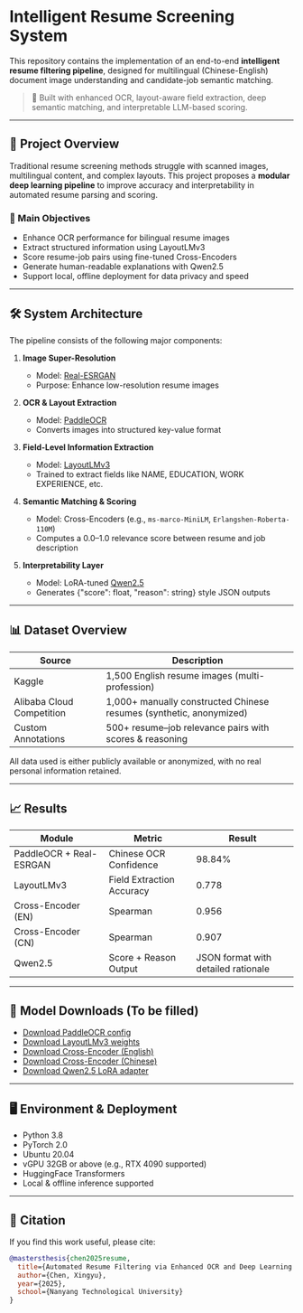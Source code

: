 # Intelligent Resume Screening System

This repository contains the implementation of an end-to-end **intelligent resume filtering pipeline**, designed for multilingual (Chinese-English) document image understanding and candidate-job semantic matching.

> 🧠 Built with enhanced OCR, layout-aware field extraction, deep semantic matching, and interpretable LLM-based scoring.

---

## 🚀 Project Overview

Traditional resume screening methods struggle with scanned images, multilingual content, and complex layouts. This project proposes a **modular deep learning pipeline** to improve accuracy and interpretability in automated resume parsing and scoring.

### 🎯 Main Objectives

- Enhance OCR performance for bilingual resume images
- Extract structured information using LayoutLMv3
- Score resume-job pairs using fine-tuned Cross-Encoders
- Generate human-readable explanations with Qwen2.5
- Support local, offline deployment for data privacy and speed

---

## 🛠 System Architecture

The pipeline consists of the following major components:

1. **Image Super-Resolution**
   - Model: [Real-ESRGAN](https://github.com/xinntao/Real-ESRGAN)
   - Purpose: Enhance low-resolution resume images

2. **OCR & Layout Extraction**
   - Model: [PaddleOCR](https://github.com/PaddlePaddle/PaddleOCR)
   - Converts images into structured key-value format

3. **Field-Level Information Extraction**
   - Model: [LayoutLMv3](https://huggingface.co/microsoft/layoutlmv3-base)
   - Trained to extract fields like NAME, EDUCATION, WORK EXPERIENCE, etc.

4. **Semantic Matching & Scoring**
   - Model: Cross-Encoders (e.g., `ms-marco-MiniLM`, `Erlangshen-Roberta-110M`)
   - Computes a 0.0–1.0 relevance score between resume and job description

5. **Interpretability Layer**
   - Model: LoRA-tuned [Qwen2.5](https://github.com/QwenLM)
   - Generates {"score": float, "reason": string} style JSON outputs

---

## 📊 Dataset Overview

| Source | Description |
|--------|-------------|
| Kaggle | 1,500 English resume images (multi-profession) |
| Alibaba Cloud Competition | 1,000+ manually constructed Chinese resumes (synthetic, anonymized) |
| Custom Annotations | 500+ resume–job relevance pairs with scores & reasoning |

All data used is either publicly available or anonymized, with no real personal information retained.

---

## 📈 Results

| Module | Metric | Result |
|--------|--------|--------|
| PaddleOCR + Real-ESRGAN | Chinese OCR Confidence | 98.84% |
| LayoutLMv3 | Field Extraction Accuracy | 0.778 |
| Cross-Encoder (EN) | Spearman | 0.956 |
| Cross-Encoder (CN) | Spearman | 0.907 |
| Qwen2.5 | Score + Reason Output | JSON format with detailed rationale |

---

## 🧩 Model Downloads (To be filled)

- [Download PaddleOCR config](#)
- [Download LayoutLMv3 weights](#)
- [Download Cross-Encoder (English)](#)
- [Download Cross-Encoder (Chinese)](#)
- [Download Qwen2.5 LoRA adapter](#)

---

## 🖥️ Environment & Deployment

- Python 3.8
- PyTorch 2.0
- Ubuntu 20.04
- vGPU 32GB or above (e.g., RTX 4090 supported)
- HuggingFace Transformers
- Local & offline inference supported

---

## 🧠 Citation

If you find this work useful, please cite:

```bibtex
@mastersthesis{chen2025resume,
  title={Automated Resume Filtering via Enhanced OCR and Deep Learning Pipeline},
  author={Chen, Xingyu},
  year={2025},
  school={Nanyang Technological University}
}
